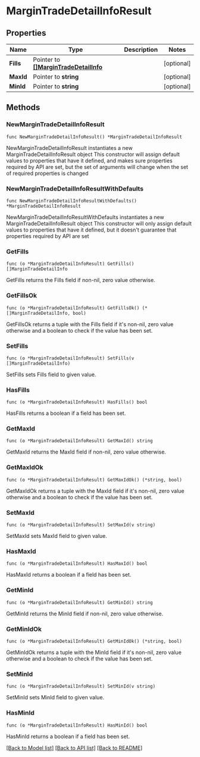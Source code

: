 # MarginTradeDetailInfoResult

## Properties

Name | Type | Description | Notes
------------ | ------------- | ------------- | -------------
**Fills** | Pointer to [**[]MarginTradeDetailInfo**](MarginTradeDetailInfo.md) |  | [optional] 
**MaxId** | Pointer to **string** |  | [optional] 
**MinId** | Pointer to **string** |  | [optional] 

## Methods

### NewMarginTradeDetailInfoResult

`func NewMarginTradeDetailInfoResult() *MarginTradeDetailInfoResult`

NewMarginTradeDetailInfoResult instantiates a new MarginTradeDetailInfoResult object
This constructor will assign default values to properties that have it defined,
and makes sure properties required by API are set, but the set of arguments
will change when the set of required properties is changed

### NewMarginTradeDetailInfoResultWithDefaults

`func NewMarginTradeDetailInfoResultWithDefaults() *MarginTradeDetailInfoResult`

NewMarginTradeDetailInfoResultWithDefaults instantiates a new MarginTradeDetailInfoResult object
This constructor will only assign default values to properties that have it defined,
but it doesn't guarantee that properties required by API are set

### GetFills

`func (o *MarginTradeDetailInfoResult) GetFills() []MarginTradeDetailInfo`

GetFills returns the Fills field if non-nil, zero value otherwise.

### GetFillsOk

`func (o *MarginTradeDetailInfoResult) GetFillsOk() (*[]MarginTradeDetailInfo, bool)`

GetFillsOk returns a tuple with the Fills field if it's non-nil, zero value otherwise
and a boolean to check if the value has been set.

### SetFills

`func (o *MarginTradeDetailInfoResult) SetFills(v []MarginTradeDetailInfo)`

SetFills sets Fills field to given value.

### HasFills

`func (o *MarginTradeDetailInfoResult) HasFills() bool`

HasFills returns a boolean if a field has been set.

### GetMaxId

`func (o *MarginTradeDetailInfoResult) GetMaxId() string`

GetMaxId returns the MaxId field if non-nil, zero value otherwise.

### GetMaxIdOk

`func (o *MarginTradeDetailInfoResult) GetMaxIdOk() (*string, bool)`

GetMaxIdOk returns a tuple with the MaxId field if it's non-nil, zero value otherwise
and a boolean to check if the value has been set.

### SetMaxId

`func (o *MarginTradeDetailInfoResult) SetMaxId(v string)`

SetMaxId sets MaxId field to given value.

### HasMaxId

`func (o *MarginTradeDetailInfoResult) HasMaxId() bool`

HasMaxId returns a boolean if a field has been set.

### GetMinId

`func (o *MarginTradeDetailInfoResult) GetMinId() string`

GetMinId returns the MinId field if non-nil, zero value otherwise.

### GetMinIdOk

`func (o *MarginTradeDetailInfoResult) GetMinIdOk() (*string, bool)`

GetMinIdOk returns a tuple with the MinId field if it's non-nil, zero value otherwise
and a boolean to check if the value has been set.

### SetMinId

`func (o *MarginTradeDetailInfoResult) SetMinId(v string)`

SetMinId sets MinId field to given value.

### HasMinId

`func (o *MarginTradeDetailInfoResult) HasMinId() bool`

HasMinId returns a boolean if a field has been set.


[[Back to Model list]](../README.md#documentation-for-models) [[Back to API list]](../README.md#documentation-for-api-endpoints) [[Back to README]](../README.md)



